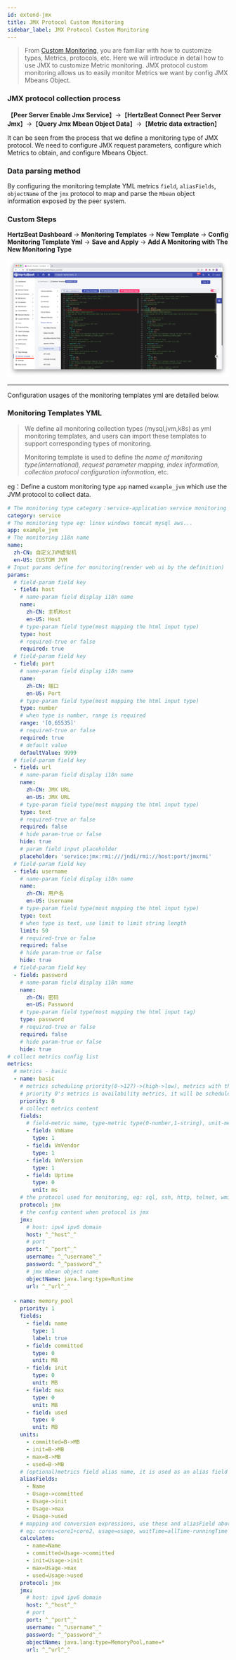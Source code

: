 ```yaml
---
id: extend-jmx
title: JMX Protocol Custom Monitoring
sidebar_label: JMX Protocol Custom Monitoring
---
```


> From [Custom Monitoring](extend-point), you are familiar with how to customize types, Metrics, protocols, etc. Here we will introduce in detail how to use JMX to customize Metric monitoring.
> JMX protocol custom monitoring allows us to easily monitor Metrics we want by config JMX Mbeans Object.

### JMX protocol collection process

【**Peer Server Enable Jmx Service**】->【**HertzBeat Connect Peer Server Jmx**】->【**Query Jmx Mbean Object Data**】->【**Metric data extraction**】

It can be seen from the process that we define a monitoring type of JMX protocol. We need to configure JMX request parameters, configure which Metrics to obtain, and configure Mbeans Object.

### Data parsing method

By configuring the monitoring template YML metrics `field`, `aliasFields`, `objectName` of the `jmx` protocol to map and parse the `Mbean` object information exposed by the peer system.

### Custom Steps

**HertzBeat Dashboard** -> **Monitoring Templates** -> **New Template** -> **Config Monitoring Template Yml** -> **Save and Apply** -> **Add A Monitoring with The New Monitoring Type**

![](/img/docs/advanced/extend-point-1.png)

------- 

Configuration usages of the monitoring templates yml are detailed below.

### Monitoring Templates YML

> We define all monitoring collection types (mysql,jvm,k8s) as yml monitoring templates, and users can import these templates to support corresponding types of monitoring.
>
> Monitoring template is used to define *the name of monitoring type(international), request parameter mapping, index information, collection protocol configuration information*, etc.

eg：Define a custom monitoring type `app` named `example_jvm` which use the JVM protocol to collect data.

```yaml
# The monitoring type category：service-application service monitoring db-database monitoring custom-custom monitoring os-operating system monitoring
category: service
# The monitoring type eg: linux windows tomcat mysql aws...
app: example_jvm
# The monitoring i18n name
name:
  zh-CN: 自定义JVM虚拟机
  en-US: CUSTOM JVM
# Input params define for monitoring(render web ui by the definition)
params:
  # field-param field key
  - field: host
    # name-param field display i18n name
    name:
      zh-CN: 主机Host
      en-US: Host
    # type-param field type(most mapping the html input type)
    type: host
    # required-true or false
    required: true
  # field-param field key
  - field: port
    # name-param field display i18n name
    name:
      zh-CN: 端口
      en-US: Port
    # type-param field type(most mapping the html input type)
    type: number
    # when type is number, range is required
    range: '[0,65535]'
    # required-true or false
    required: true
    # default value
    defaultValue: 9999
  # field-param field key
  - field: url
    # name-param field display i18n name
    name:
      zh-CN: JMX URL
      en-US: JMX URL
    # type-param field type(most mapping the html input type)
    type: text
    # required-true or false
    required: false
    # hide param-true or false
    hide: true
    # param field input placeholder
    placeholder: 'service:jmx:rmi:///jndi/rmi://host:port/jmxrmi'
  # field-param field key
  - field: username
    # name-param field display i18n name
    name:
      zh-CN: 用户名
      en-US: Username
    # type-param field type(most mapping the html input type)
    type: text
    # when type is text, use limit to limit string length
    limit: 50
    # required-true or false
    required: false
    # hide param-true or false
    hide: true
  # field-param field key
  - field: password
    # name-param field display i18n name
    name:
      zh-CN: 密码
      en-US: Password
    # type-param field type(most mapping the html input tag)
    type: password
    # required-true or false
    required: false
    # hide param-true or false
    hide: true
# collect metrics config list
metrics:
  # metrics - basic
  - name: basic
    # metrics scheduling priority(0->127)->(high->low), metrics with the same priority will be scheduled in parallel
    # priority 0's metrics is availability metrics, it will be scheduled first, only availability metrics collect success will the scheduling continue
    priority: 0
    # collect metrics content
    fields:
      # field-metric name, type-metric type(0-number,1-string), unit-metric unit('%','ms','MB'), label-if is metrics label
      - field: VmName
        type: 1
      - field: VmVendor
        type: 1
      - field: VmVersion
        type: 1
      - field: Uptime
        type: 0
        unit: ms
    # the protocol used for monitoring, eg: sql, ssh, http, telnet, wmi, snmp, sdk
    protocol: jmx
    # the config content when protocol is jmx
    jmx:
      # host: ipv4 ipv6 domain
      host: ^_^host^_^
      # port
      port: ^_^port^_^
      username: ^_^username^_^
      password: ^_^password^_^
      # jmx mbean object name
      objectName: java.lang:type=Runtime
      url: ^_^url^_^

  - name: memory_pool
    priority: 1
    fields:
      - field: name
        type: 1
        label: true
      - field: committed
        type: 0
        unit: MB
      - field: init
        type: 0
        unit: MB
      - field: max
        type: 0
        unit: MB
      - field: used
        type: 0
        unit: MB
    units:
      - committed=B->MB
      - init=B->MB
      - max=B->MB
      - used=B->MB
    # (optional)metrics field alias name, it is used as an alias field to map and convert the collected data and metrics field
    aliasFields:
      - Name
      - Usage->committed
      - Usage->init
      - Usage->max
      - Usage->used
    # mapping and conversion expressions, use these and aliasField above to calculate metrics value
    # eg: cores=core1+core2, usage=usage, waitTime=allTime-runningTime
    calculates:
      - name=Name
      - committed=Usage->committed
      - init=Usage->init
      - max=Usage->max
      - used=Usage->used
    protocol: jmx
    jmx:
      # host: ipv4 ipv6 domain
      host: ^_^host^_^
      # port
      port: ^_^port^_^
      username: ^_^username^_^
      password: ^_^password^_^
      objectName: java.lang:type=MemoryPool,name=*
      url: ^_^url^_^
```

